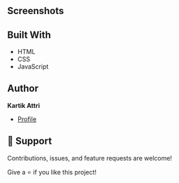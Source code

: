 <h1 align="center"><project-name></h1>

<p align="center"><project-description></p>

## Screenshots

## Built With

- HTML
- CSS
- JavaScript

## Author

**Kartik Attri**

- [Profile](https://github.com/kartik-05 "Kartik Attri")

## 🤝 Support

Contributions, issues, and feature requests are welcome!

Give a ⭐️ if you like this project!
